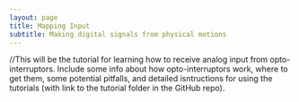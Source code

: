 ```yaml
---
layout: page
title: Mapping Input
subtitle: Making digital signals from physical motions
---
```


//This will be the tutorial for learning how to receive analog input from opto-interruptors.  Include some info about how opto-interruptors work, where to get them, some potential pitfalls, and detailed isntructions for using the tutorials (with link to the tutorial folder in the GitHub repo).